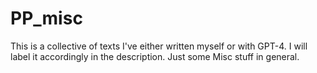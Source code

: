 # PP_misc

This is a collective of texts I've either written myself or with GPT-4. I will label it accordingly in the description. Just some Misc stuff in general.
